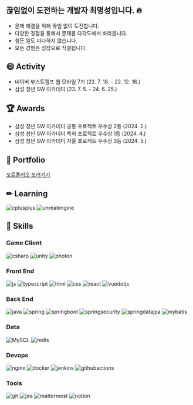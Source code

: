 ## 끊임없이 도전하는 개발자 최명성입니다. 🔥
- 문제 해결을 위해 끊임 없이 도전합니다.
- 다양한 경험을 통해서 문제를 다각도에서 바라봅니다.
- 힘든 일도 마다하지 않습니다.
- 모든 경험은 성장으로 직결됩니다.

## 😄 Activity
- 네이버 부스트캠프 웹·모바일 7기 (22. 7. 18. - 22. 12. 16.)
- 삼성 청년 SW 아카데미 (23. 7. 5. - 24. 6. 25.)
## 🏆 Awards
- 삼성 청년 SW 아카데미 공통 프로젝트 우수상 2등 (2024. 2.)
- 삼성 청년 SW 아카데미 특화 프로젝트 우수상 1등 (2024. 4.)
- 삼성 청년 SW 아카데미 자율 프로젝트 우수상 3등 (2024. 5.)

## 🎨 Portfolio
[포트폴리오 보러가기](https://www.canva.com/design/DAGGlPD5Ais/LQ6MABykcNyAfjc4he5Vdg/view?utm_content=DAGGlPD5Ais&utm_campaign=designshare&utm_medium=link&utm_source=editor)
## ✏ Learning
![cplusplus](https://img.shields.io/badge/cplusplus-00599C?style=for-the-badge&logo=cplusplus&logoColor=white)
![unrealengine](https://img.shields.io/badge/unrealengine-0E1128?style=for-the-badge&logo=unrealengine&logoColor=white)
## 🔨 Skills
### Game Client
![csharp](https://img.shields.io/badge/csharp-512BD4?style=for-the-badge&logo=csharp&logoColor=white)
![unity](https://img.shields.io/badge/unity-222324?style=for-the-badge&logo=unity&logoColor=white)
![photon](https://img.shields.io/badge/photon-004480?style=for-the-badge&logo=photon&logoColor=white)
### Front End
![js](https://img.shields.io/badge/JavaScript-F7DF1E?style=for-the-badge&logo=JavaScript&logoColor=white)
![typescript](https://img.shields.io/badge/typescript-3178C6?style=for-the-badge&logo=typescript&logoColor=white)
![html](https://img.shields.io/badge/HTML5-E34F26?style=for-the-badge&logo=html5&logoColor=white)
![css](https://img.shields.io/badge/CSS-239120?&style=for-the-badge&logo=css3&logoColor=white)
![react](https://img.shields.io/badge/React-20232A?style=for-the-badge&logo=react&logoColor=61DAFB)
![vuedotjs](https://img.shields.io/badge/vuejs-4FC08D?style=for-the-badge&logo=vuedotjs&logoColor=61DAFB)  
### Back End
![java](https://img.shields.io/badge/Java-ED8B00?style=for-the-badge&logo=openjdk&logoColor=white)
![spring](https://img.shields.io/badge/Spring-6DB33F?style=for-the-badge&logo=spring&logoColor=white) 
![springboot](https://img.shields.io/badge/springboot-6DB33F?style=for-the-badge&logo=springboot&logoColor=white) 
![springsecurity](https://img.shields.io/badge/springsecurity-6DB33F?style=for-the-badge&logo=springsecurity&logoColor=white) 
![springdatajpa](https://img.shields.io/badge/springdatajpa-6DB33F?style=for-the-badge&logo=springdatajpa&logoColor=white) 
![mybatis](https://img.shields.io/badge/mybatis-020203?style=for-the-badge&logo=mybatis&logoColor=white) 

### Data
![MySQL](https://img.shields.io/badge/mysql-4479A1.svg?style=for-the-badge&logo=mysql&logoColor=white)
![redis](https://img.shields.io/badge/redis-FF4438.svg?style=for-the-badge&logo=redis&logoColor=white)
### Devops
![nginx](https://img.shields.io/badge/nginx-009639.svg?style=for-the-badge&logo=nginx&logoColor=white)
![docker](https://img.shields.io/badge/mysql-2496ED.svg?style=for-the-badge&logo=docker&logoColor=white)
![jenkins](https://img.shields.io/badge/mysql-D24939.svg?style=for-the-badge&logo=jenkins&logoColor=white)
![githubactions](https://img.shields.io/badge/githubactions-2088FF.svg?style=for-the-badge&logo=githubactions&logoColor=white)

### Tools
![git](https://img.shields.io/badge/git-F05032.svg?style=for-the-badge&logo=git&logoColor=white)
![jira](https://img.shields.io/badge/jira-0052CC.svg?style=for-the-badge&logo=jira&logoColor=white)
![mattermost](https://img.shields.io/badge/mattermost-0058CC.svg?style=for-the-badge&logo=mattermost&logoColor=white)
![notion](https://img.shields.io/badge/notion-000000.svg?style=for-the-badge&logo=notion&logoColor=white)


<!--
**thingseong/thingseong** is a ✨ _special_ ✨ repository because its `README.md` (this file) appears on your GitHub profile.

Here are some ideas to get you started:

- 🔭 I’m currently working on ...
- 🌱 I’m currently learning ...
- 👯 I’m looking to collaborate on ...
- 🤔 I’m looking for help with ...
- 💬 Ask me about ...
- 📫 How to reach me: ...
- 😄 Pronouns: ...
- ⚡ Fun fact: ...
-->
